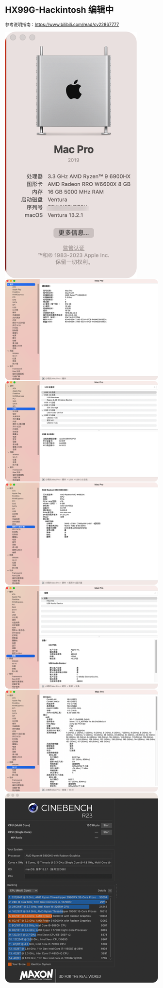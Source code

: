 # HX99G-Hackintosh  编辑中

参考说明指南：https://www.bilibili.com/read/cv22867777

![](https://github.com/Xmingbai/HX99G-Hackintosh/blob/main/00.png)
![](https://github.com/Xmingbai/HX99G-Hackintosh/blob/main/0.png)
![](https://github.com/Xmingbai/HX99G-Hackintosh/blob/main/1.png)
![](https://github.com/Xmingbai/HX99G-Hackintosh/blob/main/2.png)
![](https://github.com/Xmingbai/HX99G-Hackintosh/blob/main/3.png)
![](https://github.com/Xmingbai/HX99G-Hackintosh/blob/main/4.png)
![](https://github.com/Xmingbai/HX99G-Hackintosh/blob/main/5.png)
